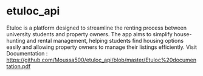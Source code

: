 # etuloc_api
Etuloc is a platform designed to streamline the renting process between university students and property owners. The app aims to simplify house-hunting and rental management, helping students find housing options easily and allowing property owners to manage their listings efficiently.
Visit Documentation : https://github.com/Moussa500/etuloc_api/blob/master/Etuloc%20documentation.pdf
